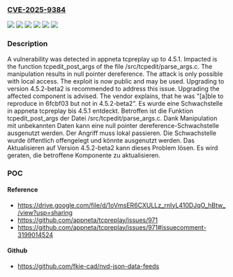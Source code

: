 ### [CVE-2025-9384](https://cve.mitre.org/cgi-bin/cvename.cgi?name=CVE-2025-9384)
![](https://img.shields.io/static/v1?label=Product&message=tcpreplay&color=blue)
![](https://img.shields.io/static/v1?label=Version&message=&color=brightgreen)
![](https://img.shields.io/static/v1?label=Version&message=4.5.0%20&color=brightgreen)
![](https://img.shields.io/static/v1?label=Version&message=4.5.1%20&color=brightgreen)
![](https://img.shields.io/static/v1?label=Vulnerability&message=Denial%20of%20Service&color=brightgreen)
![](https://img.shields.io/static/v1?label=Vulnerability&message=NULL%20Pointer%20Dereference&color=brightgreen)

### Description

A vulnerability was detected in appneta tcpreplay up to 4.5.1. Impacted is the function tcpedit_post_args of the file /src/tcpedit/parse_args.c. The manipulation results in null pointer dereference. The attack is only possible with local access. The exploit is now public and may be used. Upgrading to version 4.5.2-beta2 is recommended to address this issue. Upgrading the affected component is advised. The vendor explains, that he was "[a]ble to reproduce in 6fcbf03 but not in 4.5.2-beta2".
Es wurde eine Schwachstelle in appneta tcpreplay bis 4.5.1 entdeckt. Betroffen ist die Funktion tcpedit_post_args der Datei /src/tcpedit/parse_args.c. Dank Manipulation mit unbekannten Daten kann eine null pointer dereference-Schwachstelle ausgenutzt werden. Der Angriff muss lokal passieren. Die Schwachstelle wurde öffentlich offengelegt und könnte ausgenutzt werden. Das Aktualisieren auf Version 4.5.2-beta2 kann dieses Problem lösen. Es wird geraten, die betroffene Komponente zu aktualisieren.

### POC

#### Reference
- https://drive.google.com/file/d/1oVmsER6CXULLz_rnIyL410DJqO_hBtw_/view?usp=sharing
- https://github.com/appneta/tcpreplay/issues/971
- https://github.com/appneta/tcpreplay/issues/971#issuecomment-3199014524

#### Github
- https://github.com/fkie-cad/nvd-json-data-feeds

